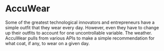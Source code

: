 # AccuWear

Some of the greatest technological innovators and entrepreneurs have a simple outfit that they wear every day. However, even they have to change up their outfits to account for one uncontrollable variable. The weather. AccuWear pulls from various APIs to make a simple recommendation for what coat, if any, to wear on a given day.



